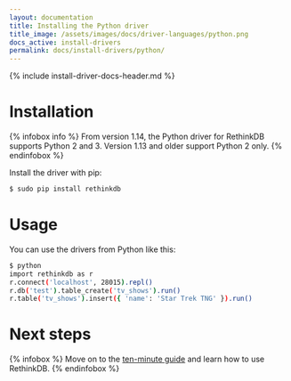 ```yaml
---
layout: documentation
title: Installing the Python driver
title_image: /assets/images/docs/driver-languages/python.png
docs_active: install-drivers
permalink: docs/install-drivers/python/
---
```

{% include install-driver-docs-header.md %}

# Installation #

{% infobox info %}
From version 1.14, the Python driver for RethinkDB supports Python 2 and 3. Version 1.13 and older support Python 2 only.
{% endinfobox %}

Install the driver with pip:

```bash
$ sudo pip install rethinkdb
```

# Usage #

You can use the drivers from Python like this:

```bash
$ python
import rethinkdb as r
r.connect('localhost', 28015).repl()
r.db('test').table_create('tv_shows').run()
r.table('tv_shows').insert({ 'name': 'Star Trek TNG' }).run()
```

# Next steps #

{% infobox %}
Move on to the [ten-minute guide](/docs/guide/python/) and learn how to use RethinkDB.
{% endinfobox %}
